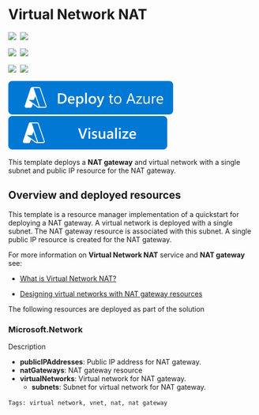 # Virtual Network NAT

<IMG SRC="https://azurequickstartsservice.blob.core.windows.net/badges/101-nat-gateway-vnet/PublicLastTestDate.svg" />&nbsp;
<IMG SRC="https://azurequickstartsservice.blob.core.windows.net/badges/101-nat-gateway-vnet/PublicDeployment.svg" />&nbsp;

<IMG SRC="https://azurequickstartsservice.blob.core.windows.net/badges/101-nat-gateway-vnet/FairfaxLastTestDate.svg" />&nbsp;
<IMG SRC="https://azurequickstartsservice.blob.core.windows.net/badges/101-nat-gateway-vnet/FairfaxDeployment.svg" />&nbsp;
    
<IMG SRC="https://azurequickstartsservice.blob.core.windows.net/badges/101-nat-gateway-vnet/BestPracticeResult.svg" />&nbsp;
<IMG SRC="https://azurequickstartsservice.blob.core.windows.net/badges/101-nat-gateway-vnet/CredScanResult.svg" />&nbsp;
    
    
<a href="https://portal.azure.com/#create/Microsoft.Template/uri/https%3A%2F%2Fraw.githubusercontent.com%2FAzure%2Fazure-quickstart-templates%2Fmaster%2F101-nat-gateway-vnet%2Fazuredeploy.json" target="_blank">
<img src="https://raw.githubusercontent.com/Azure/azure-quickstart-templates/master/1-CONTRIBUTION-GUIDE/images/deploytoazure.svg"/>
</a>
<a href="http://armviz.io/#/?load=https%3A%2F%2Fraw.githubusercontent.com%2FAzure%2Fazure-quickstart-templates%2Fmaster%2F101-nat-gateway-vnet%2Fazuredeploy.json" target="_blank">
<img src="https://raw.githubusercontent.com/Azure/azure-quickstart-templates/master/1-CONTRIBUTION-GUIDE/images/visualizebutton.svg"/>
</a>

This template deploys a **NAT gateway** and virtual network with a single subnet and public IP resource for the NAT gateway.

## Overview and deployed resources

This template is a resource manager implementation of a quickstart for deploying a NAT gateway.  A virtual network is deployed with a single subnet. The NAT gateway resource is associated with this subnet. A single public IP resource is created for the NAT gateway.  

For more information on **Virtual Network NAT** service and **NAT gateway** see:

* [What is Virtual Network NAT?](https://docs.microsoft.com/azure/virtual-network/nat-overview)

* [Designing virtual networks with NAT gateway resources](https://docs.microsoft.com/azure/virtual-network/nat-gateway-resource)

The following resources are deployed as part of the solution

### Microsoft.Network

Description

+ **publicIPAddresses**: Public IP address for NAT gateway.
+ **natGateways**: NAT gateway resource
+ **virtualNetworks**: Virtual network for NAT gateway.
  + **subnets**: Subnet for virtual network for NAT gateway.

`Tags: virtual network, vnet, nat, nat gateway`
